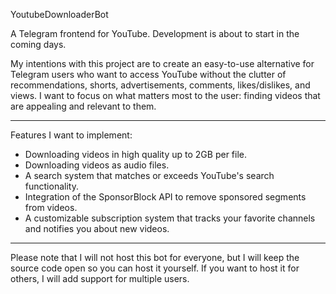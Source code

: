 YoutubeDownloaderBot

A Telegram frontend for YouTube. Development is about to start in the coming days.

My intentions with this project are to create an easy-to-use alternative for Telegram users who want to access YouTube without the clutter of recommendations, shorts, advertisements, comments, likes/dislikes, and views. I want to focus on what matters most to the user: finding videos that are appealing and relevant to them.

---

Features I want to implement:

* Downloading videos in high quality up to 2GB per file.
* Downloading videos as audio files.
* A search system that matches or exceeds YouTube's search functionality.
* Integration of the SponsorBlock API to remove sponsored segments from videos.
* A customizable subscription system that tracks your favorite channels and notifies you about new videos.
  
---

Please note that I will not host this bot for everyone, but I will keep the source code open so you can host it yourself. If you want to host it for others, I will add support for multiple users.

